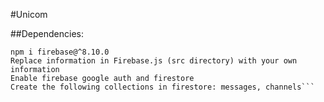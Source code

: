 #Unicom

##Dependencies:

```npm i create-react-app
npm i firebase@^8.10.0
Replace information in Firebase.js (src directory) with your own information
Enable firebase google auth and firestore
Create the following collections in firestore: messages, channels```
